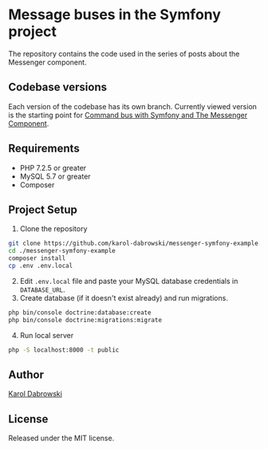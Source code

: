 # Message buses in the Symfony project
The repository contains the code used in the series of posts about the Messenger component.

## Codebase versions
Each version of the codebase has its own branch.
Currently viewed version is the starting point for [Command bus with Symfony and The Messenger Component](https://blog.karoldabrowski.com/blog/command-bus-with-symfony-and-the-messenger-component/).

## Requirements
* PHP 7.2.5 or greater
* MySQL 5.7 or greater
* Composer

## Project Setup
1. Clone the repository
```bash
git clone https://github.com/karol-dabrowski/messenger-symfony-example.git -b project_template
cd ./messenger-symfony-example
composer install
cp .env .env.local
```
2. Edit `.env.local` file and paste your MySQL database credentials in `DATABASE_URL`.
3. Create database (if it doesn't exist already) and run migrations.
```bash
php bin/console doctrine:database:create
php bin/console doctrine:migrations:migrate
```
4. Run local server
```bash
php -S localhost:8000 -t public
```

## Author
[Karol Dabrowski](https://karoldabrowski.com/)

## License
Released under the MIT license.